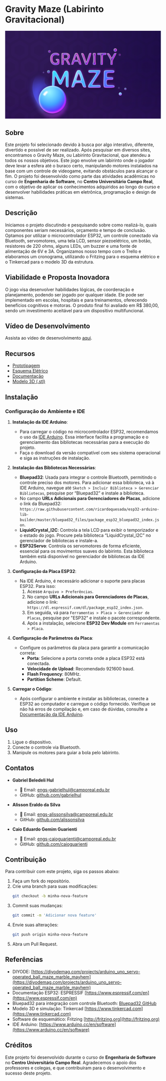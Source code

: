 # Gravity Maze (Labirinto Gravitacional)
![Logo do Projeto](resources/logo.png)

## Sobre
Este projeto foi selecionado devido à busca por algo interativo, diferente, divertido e possível de ser realizado. Após pesquisar em diversos sites, encontramos o Gravity Maze, ou Labirinto Gravitacional, que atendeu a todos os nossos objetivos. Este jogo envolve um labirinto onde o jogador deve levar a esfera até o buraco certo, manipulando motores instalados na base com um controle de videogame, evitando obstáculos para alcançar o fim.
O projeto foi desenvolvido como parte das atividades acadêmicas no curso de **Engenharia de Software**, no **Centro Universitário Campo Real**, com o objetivo de aplicar os conhecimentos adquiridos ao longo do curso e desenvolver habilidades práticas em eletrônica, programação e design de sistemas.

## Descrição
Iniciamos o projeto discutindo e pesquisando sobre como realizá-lo, quais componentes seriam necessários, orçamento e tempo de conclusão. Optamos por utilizar o microcontrolador ESP32, um controle conectado via Bluetooth, servomotores, uma tela LCD, sensor piezoelétrico, um botão, resistores de 220 ohms, alguns LEDs, um buzzer e uma fonte de alimentação de 6V e 3A. Organizamos nosso tempo com o Trello e elaboramos um cronograma, utilizando o Fritzing para o esquema elétrico e o Tinkercad para o modelo 3D da estrutura.

## Viabilidade e Proposta Inovadora
O jogo visa desenvolver habilidades lógicas, de coordenação e planejamento, podendo ser jogado por qualquer idade. Ele pode ser implementado em escolas, hospitais e para treinamentos, oferecendo benefícios cognitivos e motoras. O produto final foi avaliado em R$ 380,00, sendo um investimento aceitável para um dispositivo multifuncional.

## Vídeo de Desenvolvimento
Assista ao vídeo de desenvolvimento [aqui](https://youtu.be/dS7PiPDWwpY?si=ALZ4Q6fVcRGnhFJ2).

## Recursos
- [Prototipagem](resources/Prototipagem.png)
- [Esquema Elétrico](resources/Esquema_Eletrico.png)
- [Documentação](resources/Gravity_Maze.pdf)
- [Modelo 3D (.stl)](resources/Labirinto3D.stl)

## Instalação

### Configuração do Ambiente e IDE

1. **Instalação da IDE Arduino**:
   - Para carregar o código no microcontrolador ESP32, recomendamos o uso da [IDE Arduino](https://www.arduino.cc/en/software). Essa interface facilita a programação e o gerenciamento das bibliotecas necessárias para a execução do projeto.
   - Faça o download da versão compatível com seu sistema operacional e siga as instruções de instalação.

2. **Instalação das Bibliotecas Necessárias**:
   - **Bluepad32**: Usada para integrar o controle Bluetooth, permitindo o controle preciso dos motores. Para adicionar essa biblioteca, vá à IDE Arduino, navegue até `Sketch > Incluir Biblioteca > Gerenciar Bibliotecas`, pesquise por “Bluepad32” e instale a biblioteca.
   -  No campo **URLs Adicionais para Gerenciadores de Placas**, adicione o link da Bluepad32: `https://raw.githubusercontent.com/ricardoquesada/esp32-arduino-lib-builder/master/bluepad32_files/package_esp32_bluepad32_index.json`.
   - **LiquidCrystal_I2C**: Controla a tela LCD para exibir o temporizador e o estado do jogo. Procure pela biblioteca “LiquidCrystal_I2C” no gerenciador de bibliotecas e instale-a.
   - **ESP32Servo**: Controla os servomotores de forma eficiente, essencial para os movimentos suaves do labirinto. Esta biblioteca também está disponível no gerenciador de bibliotecas da IDE Arduino.
  
3. **Configuração da Placa ESP32**:
   - Na IDE Arduino, é necessário adicionar o suporte para placas ESP32. Para isso:
     1. Acesse `Arquivo > Preferências`.
     2. No campo **URLs Adicionais para Gerenciadores de Placas**, adicione o link: `https://dl.espressif.com/dl/package_esp32_index.json`.
     3. Em seguida, vá para `Ferramentas > Placa > Gerenciador de Placas`, pesquise por "ESP32" e instale o pacote correspondente.
     4. Após a instalação, selecione **ESP32 Dev Module** em `Ferramentas > Placa`.

4. **Configuração de Parâmetros da Placa**:
   - Configure os parâmetros da placa para garantir a comunicação correta:
     - **Porta**: Selecione a porta correta onde a placa ESP32 está conectada.
     - **Velocidade de Upload**: Recomendado 921600 baud.
     - **Flash Frequency**: 80MHz.
     - **Partition Scheme**: Default.

5. **Carregar o Código**:
   - Após configurar o ambiente e instalar as bibliotecas, conecte a ESP32 ao computador e carregue o código fornecido. Verifique se não há erros de compilação e, em caso de dúvidas, consulte a [Documentação da IDE Arduino](https://www.arduino.cc/reference/en/).

## Uso
1. Ligue o dispositivo.
2. Conecte o controle via Bluetooth.
3. Manipule os motores para guiar a bola pelo labirinto.

## Contatos
- **Gabriel Beledeli Hul**  
   - 📧 Email: [engs-gabrielhul@camporeal.edu.br](mailto:engs-gabrielhul@camporeal.edu.br)  
   - GitHub: [github.com/gabrielhul](https://github.com/GabrielBeledeli)

- **Alisson Eraldo da Silva** 
   - 📧 Email: [engs-alissonsilva@camporeal.edu.br](mailto:engs-alissonsilva@camporeal.edu.br)  
   - GitHub: [github.com/alissonsilva](https://github.com/AlissonnSilva)

- **Caio Eduardo Gemim Guarienti**  
   - 📧 Email: [engs-caioguarienti@camporeal.edu.br](mailto:engs-caioguarienti@camporeal.edu.br)  
   - GitHub: [github.com/caioguarienti](https://github.com/CaioEduardoGemin)

## Contribuição
Para contribuir com este projeto, siga os passos abaixo:
1. Faça um fork do repositório.
2. Crie uma branch para suas modificações:
    ```bash
    git checkout -b minha-nova-feature
    ```
3. Commit suas mudanças:
    ```bash
    git commit -m 'Adicionar nova feature'
    ```
4. Envie suas alterações:
    ```bash
    git push origin minha-nova-feature
    ```
5. Abra um Pull Request.

## Referências
- DIYODE: [https://diyodemag.com/projects/arduino_uno_servo-operated_ball_maze_marble_mayhem](https://diyodemag.com/projects/arduino_uno_servo-operated_ball_maze_marble_mayhem)
- Documentação ESP32: ESPRESSIF [https://www.espressif.com/en](https://www.espressif.com/en)
- Bluepad32 para integração com controle Bluetooth: [Bluepad32 GitHub](https://github.com/ricardoquesada/bluepad32)
- Modelo 3D e simulação: Tinkercad [https://www.tinkercad.com](https://www.tinkercad.com)
- Software de esquemático: Fritzing [http://fritzing.org](http://fritzing.org)
- IDE Arduino: [https://www.arduino.cc/en/software](https://www.arduino.cc/en/software)

## Créditos
Este projeto foi desenvolvido durante o curso de **Engenharia de Software** no **Centro Universitário Campo Real**. Agradecemos o apoio dos professores e colegas, e que contribuíram para o desenvolvimento e sucesso deste projeto.
